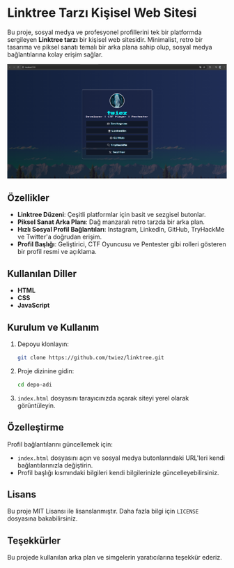 # Linktree Tarzı Kişisel Web Sitesi

Bu proje, sosyal medya ve profesyonel profillerini tek bir platformda sergileyen **Linktree tarzı** bir kişisel web sitesidir. Minimalist, retro bir tasarıma ve piksel sanatı temalı bir arka plana sahip olup, sosyal medya bağlantılarına kolay erişim sağlar.

![Ekran Görüntüsü](show.jpg)  <!-- Projenizin ekran görüntüsünü buraya ekleyin -->

## Özellikler
- **Linktree Düzeni**: Çeşitli platformlar için basit ve sezgisel butonlar.
- **Piksel Sanat Arka Planı**: Dağ manzaralı retro tarzda bir arka plan.
- **Hızlı Sosyal Profil Bağlantıları**: Instagram, LinkedIn, GitHub, TryHackMe ve Twitter'a doğrudan erişim.
- **Profil Başlığı**: Geliştirici, CTF Oyuncusu ve Pentester gibi rolleri gösteren bir profil resmi ve açıklama.

## Kullanılan Diller
- **HTML**
- **CSS**
- **JavaScript**

## Kurulum ve Kullanım
1. Depoyu klonlayın:
    ```bash
    git clone https://github.com/twiez/linktree.git
    ```
2. Proje dizinine gidin:
    ```bash
    cd depo-adi
    ```
3. `index.html` dosyasını tarayıcınızda açarak siteyi yerel olarak görüntüleyin.

## Özelleştirme
Profil bağlantılarını güncellemek için:
- `index.html` dosyasını açın ve sosyal medya butonlarındaki URL'leri kendi bağlantılarınızla değiştirin.
- Profil başlığı kısmındaki bilgileri kendi bilgilerinizle güncelleyebilirsiniz.

## Lisans
Bu proje MIT Lisansı ile lisanslanmıştır. Daha fazla bilgi için `LICENSE` dosyasına bakabilirsiniz.

## Teşekkürler
Bu projede kullanılan arka plan ve simgelerin yaratıcılarına teşekkür ederiz.
